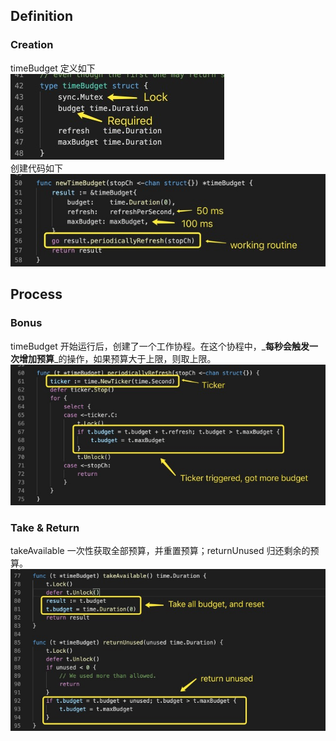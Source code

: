 <a name="bfUTQ"></a>
## Definition
<a name="KGF2h"></a>
### Creation
timeBudget 定义如下<br />![image.png](1.jpeg)<br />创建代码如下<br />![image.png](2.jpeg)
<a name="y2qrS"></a>
## Process
<a name="XNi9u"></a>
### Bonus
timeBudget 开始运行后，创建了一个工作协程。在这个协程中，_**每秒会触发一次增加预算**_的操作，如果预算大于上限，则取上限。<br />![image.png](3.jpeg)
<a name="SKH2u"></a>
### Take & Return
takeAvailable 一次性获取全部预算，并重置预算；returnUnused 归还剩余的预算。<br />![image.png](4.jpeg)<br />

